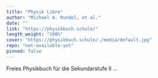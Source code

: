 ```yaml
---
title: "Physik Libre"
author: "Michael A. Rundel, et al."
date: ""
link: "https://physikbuch.schule/"
length_weight: "100%"
cover: "https://physikbuch.schule/./media/default.jpg"
repo: "not-available-yet"
pinned: false
---
```


Freies Physikbuch für die Sekundarstufe II ...

